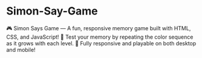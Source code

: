 # Simon-Say-Game
🎮 Simon Says Game — A fun, responsive memory game built with HTML, CSS, and JavaScript! 🧠 Test your memory by repeating the color sequence as it grows with each level. 📱 Fully responsive and playable on both desktop and mobile!
